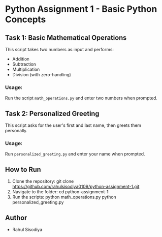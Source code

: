 # Python Assignment 1 - Basic Python Concepts

## Task 1: Basic Mathematical Operations
This script takes two numbers as input and performs:
- Addition
- Subtraction
- Multiplication
- Division (with zero-handling)

### Usage:
Run the script `math_operations.py` and enter two numbers when prompted.

## Task 2: Personalized Greeting
This script asks for the user's first and last name, then greets them personally.

### Usage:
Run `personalized_greeting.py` and enter your name when prompted.

## How to Run
1. Clone the repository:
    git clone https://github.com/rahulsisodiya0109/python-assignment-1.git
2. Navigate to the folder:
    cd python-assignment-1
3. Run the scripts:
    python math_operations.py python personalized_greeting.py

## Author
- Rahul Sisodiya

